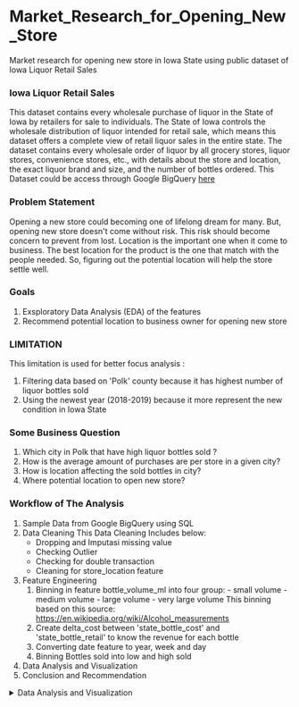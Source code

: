 # Market_Research_for_Opening_New_Store
Market research for opening new store in Iowa State using public dataset of Iowa Liquor Retail Sales

### Iowa Liquor Retail Sales
This dataset contains every wholesale purchase of liquor in the State of Iowa by retailers for sale to individuals. The State of Iowa controls the  wholesale distribution of liquor intended for retail sale, which means this  dataset offers a complete view of retail liquor sales in the entire state. The  dataset contains every wholesale order of liquor by all grocery stores,  liquor stores, convenience stores, etc., with details about the store and  location, the exact liquor brand and size, and the number of bottles  ordered.
This Dataset could be access through Google BigQuery [here](https://console.cloud.google.com/marketplace/product/iowa-department-of-commerce/iowa-liquor-sales?filter=category:analytics&filter=price:free&filter=solution-type:dataset&authuser=1&project=groovy-legacy-304712&folder=&organizationId=)

### Problem Statement
Opening a new store could becoming one of  lifelong dream for many. But, opening new store  doesn't come without risk. This risk should  become concern to prevent from lost.
Location is the important one when it come to  business. The best location for the product is the  one that match with the people needed. So,  figuring out the potential location will help the  store settle well.

### Goals
1. Exsploratory Data Analysis (EDA) of the features 
2. Recommend potential location to business owner for opening new store

### LIMITATION
This limitation is used for better focus analysis :
1. Filtering data based on  'Polk' county because it has  highest number of liquor  bottles sold
2. Using the newest year (2018-2019) because it  more represent the new  condition in Iowa State

### Some Business Question
1. Which city in Polk  that have high liquor bottles sold ?
2. How is the average  amount of  purchases are per store in a given city?
3. How is location  affecting the sold  bottles in city?
4. Where potential location to open  new store?

### Workflow of The Analysis
1.	Sample Data from Google BigQuery using SQL
2.	Data Cleaning
    This Data Cleaning Includes below:
      - Dropping and Imputasi missing value
      - Checking Outlier
      - Checking for double transaction
      - Cleaning for store_location feature
3.	Feature Engineering
      1)	Binning in feature bottle_volume_ml into four group:
          -	small volume
          -	medium volume
          -	large volume 
          -	very large volume
          This binning based on this source: https://en.wikipedia.org/wiki/Alcohol_measurements
      2)	Create delta_cost between 'state_bottle_cost' and 'state_bottle_retail' to know the revenue for each bottle
      3)	Converting date feature to year, week and day
      4)	Binning Bottles sold into low and high sold
4.	Data Analysis and Visualization
5.	Conclusion and Recommendation

<details>
  <summary>Data Analysis and Visualization</summary>
  
 #### Which city in Polk that have high liquor bottles sold ?
 ![GitHub Logo](/images/logo.png)
 
</details>

